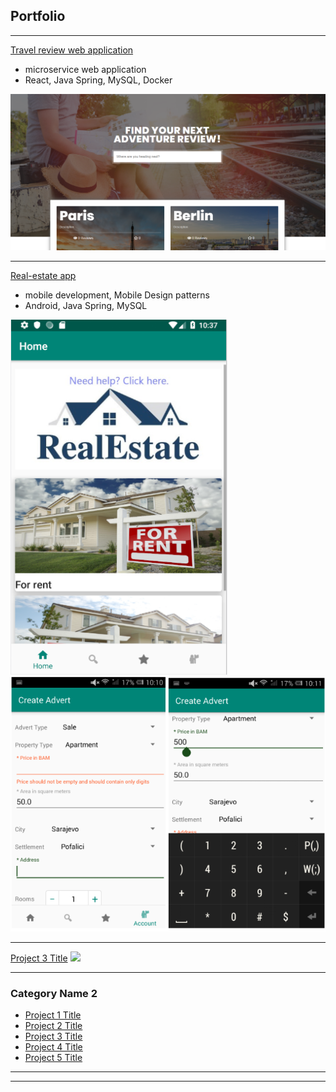 ## Portfolio

---

[Travel review web application](/sample_page)
- microservice web application
- React, Java Spring, MySQL, Docker
<img src="images/front_travel_review.PNG"/>

---
[Real-estate app]()
- mobile development, Mobile Design patterns
- Android, Java Spring, MySQL
<img src="images/realestate_home.PNG"/>
<img src="images/real_estate_advert.PNG"/>

---
[Project 3 Title](http://example.com/)
<img src="images/dummy_thumbnail.jpg?raw=true"/>

---

### Category Name 2

- [Project 1 Title](http://example.com/)
- [Project 2 Title](http://example.com/)
- [Project 3 Title](http://example.com/)
- [Project 4 Title](http://example.com/)
- [Project 5 Title](http://example.com/)

---




---

